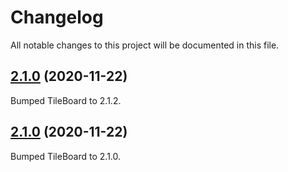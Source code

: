 # Changelog

All notable changes to this project will be documented in this file.

## [2.1.0](https://github.com/resoai/TileBoard/compare/v2.1.1...v2.1.2) (2020-11-22)

Bumped TileBoard to 2.1.2.

## [2.1.0](https://github.com/resoai/TileBoard/compare/v2.0.3...v2.1.0) (2020-11-22)

Bumped TileBoard to 2.1.0.